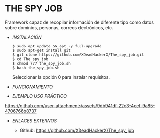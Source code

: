# **THE SPY JOB**

Framework capaz de recopilar información de diferente tipo como datos sobre dominios, personas, correos electrónicos, etc.

- *INSTALACIÓN*

      $ sudo apt update && apt -y full-upgrade
      $ sudo apt-get install git
      $ git clone https://github.com/XDeadHackerX/The_spy_job.git
      $ cd The_spy_job
      $ chmod 777 the_spy_job.sh
      $ bash the_spy_job.sh
    Seleccionar la opción 0 para instalar requisitos.

- *FUNCIONAMIENTO*




- *EJEMPLO USO PRÁCTICO*



https://github.com/user-attachments/assets/9db941df-22c3-4cef-9a85-4706766b8737



- *ENLACES EXTERNOS*

  - Github: https://github.com/XDeadHackerX/The_spy_job
 
